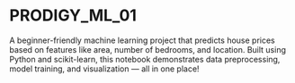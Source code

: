 # PRODIGY_ML_01
A beginner-friendly machine learning project that predicts house prices based on features like area, number of bedrooms, and location. Built using Python and scikit-learn, this notebook demonstrates data preprocessing, model training, and visualization — all in one place!
